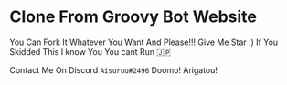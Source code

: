 # Clone From Groovy Bot Website
You Can Fork It Whatever You Want And Please!!!
Give Me Star :) If You Skidded This I know You You cant Run 🇯🇵

Contact Me On Discord `Aisuruu#2496`
Doomo! Arigatou!
